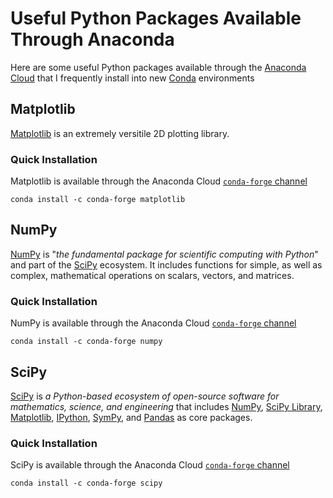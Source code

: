 # Useful Python Packages Available Through Anaconda
Here are some useful Python packages available through the [Anaconda Cloud](https://anaconda.org/) that I frequently install into new [Conda](https://www.anaconda.com/) environments


## Matplotlib
[Matplotlib](https://matplotlib.org/) is an extremely versitile 2D plotting library.

### Quick Installation
Matplotlib is available through the Anaconda Cloud [`conda-forge` channel](https://anaconda.org/conda-forge/matplotlib)
```
conda install -c conda-forge matplotlib
```


## NumPy
[NumPy](https://numpy.org/) is "*the fundamental package for scientific computing with Python*" and part of the [SciPy](https://www.scipy.org/) ecosystem. It includes functions for simple, as well as complex, mathematical operations on scalars, vectors, and matrices.

### Quick Installation
NumPy is available through the Anaconda Cloud [`conda-forge` channel](https://anaconda.org/conda-forge/numpy)
```
conda install -c conda-forge numpy
```
  
  
## SciPy
[SciPy](https://www.scipy.org/) is *a Python-based ecosystem of open-source software for mathematics, science, and engineering* that includes [NumPy](https://numpy.org/), [SciPy Library](https://www.scipy.org/scipylib/index.html), [Matplotlib](https://matplotlib.org/), [IPython](http://ipython.org/), [SymPy](https://www.sympy.org/en/index.html), and [Pandas](https://pandas.pydata.org/) as core packages.

### Quick Installation
SciPy is available through the Anaconda Cloud [`conda-forge` channel](https://anaconda.org/conda-forge/scipy)
```
conda install -c conda-forge scipy
```
